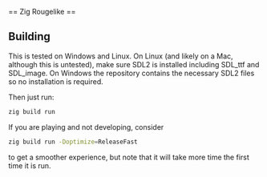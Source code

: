 == Zig Rougelike ==

## Building

This is tested on Windows and Linux. On Linux (and likely on a Mac, although
this is untested), make sure SDL2 is installed including SDL_ttf and SDL_image.
On Windows the repository contains the necessary SDL2 files so no installation is
required.

Then just run:

```bash
zig build run
```

If you are playing and not developing,
consider

```bash
zig build run -Doptimize=ReleaseFast
```

to get a smoother experience, but note that it will take more time the first time it is run.
